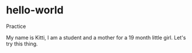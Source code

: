 # hello-world
Practice

My name is Kitti, I am a student and a mother for a 19 month little girl. Let's try this thing.
